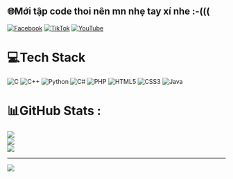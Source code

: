 
## 🌐Mới tập code thoi nên mn nhẹ tay xí nhe :-(((
[![Facebook](https://img.shields.io/badge/Facebook-%231877F2.svg?logo=Facebook&logoColor=white)](https://facebook.com/https://www.facebook.com/pham.hong.anh.807668) [![TikTok](https://img.shields.io/badge/TikTok-%23000000.svg?logo=TikTok&logoColor=white)](https://tiktok.com/c/https://www.tiktok.com/@chepcode) [![YouTube](https://img.shields.io/badge/YouTube-%23FF0000.svg?logo=YouTube&logoColor=white)](https://youtube.com/c/https://www.youtube.com/@phamhonganh3708) 

# 💻Tech Stack
![C](https://img.shields.io/badge/c-%2300599C.svg?style=for-the-badge&logo=c&logoColor=white) ![C++](https://img.shields.io/badge/c++-%2300599C.svg?style=for-the-badge&logo=c%2B%2B&logoColor=white) ![Python](https://img.shields.io/badge/python-3670A0?style=for-the-badge&logo=python&logoColor=ffdd54) ![C#](https://img.shields.io/badge/c%23-%23239120.svg?style=for-the-badge&logo=c-sharp&logoColor=white) ![PHP](https://img.shields.io/badge/php-%23777BB4.svg?style=for-the-badge&logo=php&logoColor=white) ![HTML5](https://img.shields.io/badge/html5-%23E34F26.svg?style=for-the-badge&logo=html5&logoColor=white) ![CSS3](https://img.shields.io/badge/css3-%231572B6.svg?style=for-the-badge&logo=css3&logoColor=white) ![Java](https://img.shields.io/badge/java-%23ED8B00.svg?style=for-the-badge&logo=java&logoColor=white)
# 📊GitHub Stats :
![](https://github-readme-stats.vercel.app/api?username=Chep-Code-Lo&theme=radical&hide_border=false&include_all_commits=false&count_private=false)<br/>
![](https://github-readme-streak-stats.herokuapp.com/?user=Chep-Code-Lo&theme=radical&hide_border=false)<br/>
![](https://github-readme-stats.vercel.app/api/top-langs/?username=Chep-Code-Lo&theme=radical&hide_border=false&include_all_commits=false&count_private=false&layout=compact)

---
[![](https://visitcount.itsvg.in/api?id=Chep-Code-Lo&icon=0&color=0)](https://visitcount.itsvg.in)
